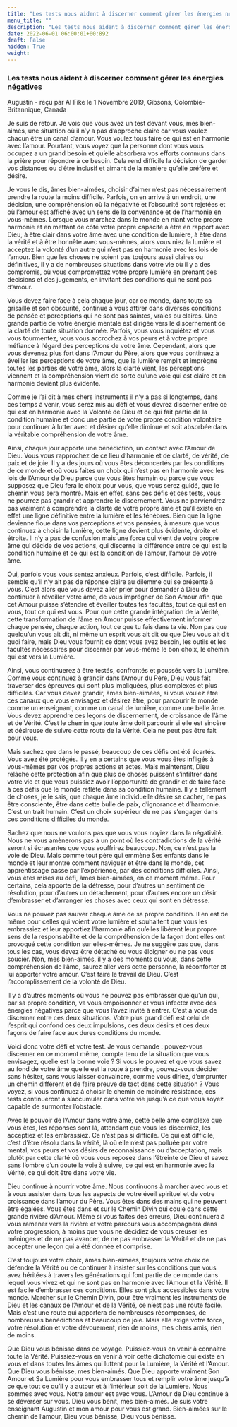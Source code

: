 ```yaml
---
title: "Les tests nous aident à discerner comment gérer les énergies négatives"
menu_title: ""
description: "Les tests nous aident à discerner comment gérer les énergies négatives"
date: 2022-06-01 06:00:01+00:892
draft: False
hidden: True
weight:
---
```

### Les tests nous aident à discerner comment gérer les énergies négatives

Augustin - reçu par Al Fike le 1 Novembre 2019, Gibsons, Colombie-Britannique, Canada

Je suis de retour. Je vois que vous avez un test devant vous, mes bien-aimés, une situation où il n’y a pas d’approche claire car vous voulez chacun être un canal d’amour. Vous voulez tous faire ce qui est en harmonie avec l’amour. Pourtant, vous voyez que la personne dont vous vous occupez a un grand besoin et qu’elle absorbera vos efforts communs dans la prière pour répondre à ce besoin. Cela rend difficile la décision de garder vos distances ou d’être inclusif et aimant de la manière qu’elle préfère et désire.

Je vous le dis, âmes bien-aimées, choisir d’aimer n’est pas nécessairement prendre la route la moins difficile. Parfois, on en arrive à un endroit, une décision, une compréhension où la négativité et l’obscurité sont rejetées et où l’amour est affiché avec un sens de la convenance et de l’harmonie en vous-mêmes. Lorsque vous marchez dans le monde en niant votre propre harmonie et en mettant de côté votre propre capacité à être en rapport avec Dieu, à être clair dans votre âme avec une condition de lumière, à être dans la vérité et à être honnête avec vous-mêmes, alors vous niez la lumière et acceptez la volonté d’un autre qui n’est pas en harmonie avec les lois de l’amour. Bien que les choses ne soient pas toujours aussi claires ou définitives, il y a de nombreuses situations dans votre vie où il y a des compromis, où vous compromettez votre propre lumière en prenant des décisions et des jugements, en invitant des conditions qui ne sont pas d’amour.

Vous devez faire face à cela chaque jour, car ce monde, dans toute sa grisaille et son obscurité, continue à vous attirer dans diverses conditions de pensée et perceptions qui ne sont pas saintes, vraies ou claires. Une grande partie de votre énergie mentale est dirigée vers le discernement de la clarté de toute situation donnée. Parfois, vous vous inquiétez et vous vous tourmentez, vous vous accrochez à vos peurs et à votre propre méfiance à l’égard des perceptions de votre âme. Cependant, alors que vous devenez plus fort dans l’Amour du Père, alors que vous continuez à éveiller les perceptions de votre âme, que la lumière remplit et imprègne toutes les parties de votre âme, alors la clarté vient, les perceptions viennent et la compréhension vient de sorte qu’une voie qui est claire et en harmonie devient plus évidente.

Comme je l’ai dit à mes chers instruments il n’y a pas si longtemps, dans ces temps à venir, vous serez mis au défi et vous devrez discerner entre ce qui est en harmonie avec la Volonté de Dieu et ce qui fait partie de la condition humaine et donc une partie de votre propre condition volontaire pour continuer à lutter avec et désirer qu’elle diminue et soit absorbée dans la véritable compréhension de votre âme.

Ainsi, chaque jour apporte une bénédiction, un contact avec l’Amour de Dieu. Vous vous rapprochez de ce lieu d’harmonie et de clarté, de vérité, de paix et de joie. Il y a des jours où vous êtes déconcertés par les conditions de ce monde et où vous faites un choix qui n’est pas en harmonie avec les lois de l’Amour de Dieu parce que vous êtes humain ou parce que vous supposez que Dieu fera le choix pour vous, que vous serez guidé, que le chemin vous sera montré. Mais en effet, sans ces défis et ces tests, vous ne pourrez pas grandir et apprendre le discernement. Vous ne parviendrez pas vraiment à comprendre la clarté de votre propre âme et qu’il existe en effet une ligne définitive entre la lumière et les ténèbres. Bien que la ligne devienne floue dans vos perceptions et vos pensées, à mesure que vous continuez à choisir la lumière, cette ligne devient plus évidente, droite et étroite. Il n’y a pas de confusion mais une force qui vient de votre propre âme qui décide de vos actions, qui discerne la différence entre ce qui est la condition humaine et ce qui est la condition de l’amour, l’amour de votre âme.

Oui, parfois vous vous sentez anxieux. Parfois, c’est difficile. Parfois, il semble qu’il n’y ait pas de réponse claire au dilemme qui se présente à vous. C’est alors que vous devez aller prier pour demander à Dieu de continuer à réveiller votre âme, de vous imprégner de Son Amour afin que cet Amour puisse s’étendre et éveiller toutes tes facultés, tout ce qui est en vous, tout ce qui est vous. Pour que cette grande intégration de la Vérité, cette transformation de l’âme en Amour puisse effectivement informer chaque pensée, chaque action, tout ce que tu fais dans ta vie. Non pas que quelqu’un vous ait dit, ni même un esprit vous ait dit ou que Dieu vous ait dit quoi faire, mais Dieu vous fournit ce dont vous avez besoin, les outils et les facultés nécessaires pour discerner par vous-même le bon choix, le chemin qui est vers la Lumière.

Ainsi, vous continuerez à être testés, confrontés et poussés vers la Lumière. Comme vous continuez à grandir dans l’Amour du Père, Dieu vous fait traverser des épreuves qui sont plus impliquées, plus complexes et plus difficiles. Car vous devez grandir, âmes bien-aimées, si vous voulez être ces canaux que vous envisagez et désirez être, pour parcourir le monde comme un enseignant, comme un canal de lumière, comme une belle âme. Vous devez apprendre ces leçons de discernement, de croissance de l’âme et de Vérité. C’est le chemin que toute âme doit parcourir si elle est sincère et désireuse de suivre cette route de la Vérité. Cela ne peut pas être fait pour vous.

Mais sachez que dans le passé, beaucoup de ces défis ont été écartés. Vous avez été protégés. Il y en a certains que vous vous êtes infligés à vous-mêmes par vos propres actions et actes. Mais maintenant, Dieu relâche cette protection afin que plus de choses puissent s’infiltrer dans votre vie et que vous puissiez avoir l’opportunité de grandir et de faire face à ces défis que le monde reflète dans sa condition humaine. Il y a tellement de choses, je le sais, que chaque âme individuelle désire se cacher, ne pas être consciente, être dans cette bulle de paix, d’ignorance et d’harmonie. C’est un trait humain. C’est un choix supérieur de ne pas s’engager dans ces conditions difficiles du monde.

Sachez que nous ne voulons pas que vous vous noyiez dans la négativité. Nous ne vous amènerons pas à un point où les contradictions de la vérité seront si écrasantes que vous souffrirez beaucoup. Non, ce n’est pas la voie de Dieu. Mais comme tout père qui emmène Ses enfants dans le monde et leur montre comment naviguer et être dans le monde, cet apprentissage passe par l’expérience, par des conditions difficiles. Ainsi, vous êtes mises au défi, âmes bien-aimées, en ce moment même. Pour certains, cela apporte de la détresse, pour d’autres un sentiment de résolution, pour d’autres un détachement, pour d’autres encore un désir d’embrasser et d’arranger les choses avec ceux qui sont en détresse.

Vous ne pouvez pas sauver chaque âme de sa propre condition. Il en est de même pour celles qui voient votre lumière et souhaitent que vous les embrassiez et leur apportiez l’harmonie afin qu’elles libèrent leur propre sens de la responsabilité et de la compréhension de la façon dont elles ont provoqué cette condition sur elles-mêmes. Je ne suggère pas que, dans tous les cas, vous devez être détaché ou vous éloigner ou ne pas vous soucier. Non, mes bien-aimés, il y a des moments où vous, dans cette compréhension de l’âme, saurez aller vers cette personne, la réconforter et lui apporter votre amour. C’est faire le travail de Dieu. C’est l’accomplissement de la volonté de Dieu.

Il y a d’autres moments où vous ne pouvez pas embrasser quelqu’un qui, par sa propre condition, va vous empoisonner et vous infecter avec des énergies négatives parce que vous l’avez invité à entrer. C’est à vous de discerner entre ces deux situations. Votre plus grand défi est celui de l’esprit qui confond ces deux impulsions, ces deux désirs et ces deux façons de faire face aux dures conditions du monde.

Voici donc votre défi et votre test. Je vous demande : pouvez-vous discerner en ce moment même, compte tenu de la situation que vous envisagez, quelle est la bonne voie ? Si vous le pouvez et que vous savez au fond de votre âme quelle est la route à prendre, pouvez-vous décider sans hésiter, sans vous laisser convaincre, comme vous diriez, d’emprunter un chemin différent et de faire preuve de tact dans cette situation ? Vous voyez, si vous continuez à choisir le chemin de moindre résistance, ces tests continueront à s’accumuler dans votre vie jusqu’à ce que vous soyez capable de surmonter l’obstacle.

Avec le pouvoir de l’Amour dans votre âme, cette belle âme complexe que vous êtes, les réponses sont là, attendant que vous les discerniez, les acceptiez et les embrassiez. Ce n’est pas si difficile. Ce qui est difficile, c’est d’être résolu dans la vérité, là où elle n’est pas polluée par votre mental, vos peurs et vos désirs de reconnaissance ou d’acceptation, mais plutôt par cette clarté où vous vous reposez dans l’étreinte de Dieu et savez sans l’ombre d’un doute la voie à suivre, ce qui est en harmonie avec la Vérité, ce qui doit être dans votre vie.

Dieu continue à nourrir votre âme. Nous continuons à marcher avec vous et à vous assister dans tous les aspects de votre éveil spirituel et de votre croissance dans l’amour du Père. Vous êtes dans des mains qui ne peuvent être égalées. Vous êtes dans et sur le Chemin Divin qui coule dans cette grande rivière d’Amour. Même si vous faites des erreurs, Dieu continuera à vous ramener vers la rivière et votre parcours vous accompagnera dans votre progression, à moins que vous ne décidiez de vous creuser les méninges et de ne pas avancer, de ne pas embrasser la Vérité et de ne pas accepter une leçon qui a été donnée et comprise.

C’est toujours votre choix, âmes bien-aimées, toujours votre choix de défendre la Vérité ou de continuer à insister sur les conditions que vous avez héritées à travers les générations qui font partie de ce monde dans lequel vous vivez et qui ne sont pas en harmonie avec l’Amour et la Vérité. Il est facile d’embrasser ces conditions. Elles sont plus accessibles dans votre monde. Marcher sur le Chemin Divin, pour être vraiment les instruments de Dieu et les canaux de l’Amour et de la Vérité, ce n’est pas une route facile. Mais c’est une route qui apportera de nombreuses récompenses, de nombreuses bénédictions et beaucoup de joie. Mais elle exige votre force, votre résolution et votre dévouement, rien de moins, mes chers amis, rien de moins.

Que Dieu vous bénisse dans ce voyage. Puissiez-vous en venir à connaître toute la Vérité. Puissiez-vous en venir à voir cette dichotomie qui existe en vous et dans toutes les âmes qui luttent pour la Lumière, la Vérité et l’Amour. Que Dieu vous bénisse, mes bien-aimés. Que Dieu apporte vraiment Son Amour et Sa Lumière pour vous embrasser tous et remplir votre âme jusqu’à ce que tout ce qu’il y a autour et à l’intérieur soit de la Lumière. Nous sommes avec vous. Notre amour est avec vous. L’Amour de Dieu continue à se déverser sur vous. Dieu vous bénit, mes bien-aimés. Je suis votre enseignant Augustin et mon amour pour vous est grand. Bien-aimées sur le chemin de l’amour, Dieu vous bénisse, Dieu vous bénisse.



